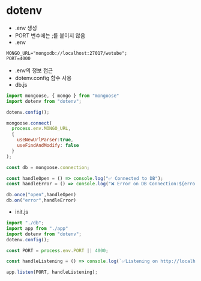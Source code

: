 # dotenv
- .env 생성
- PORT 변수에는 ;를 붙이지 않음
- .env
```env
MONGO_URL="mongodb://localhost:27017/wetube";
PORT=4000
```
- .env의 정보 접근
- dotenv.config 함수 사용
- db.js

```js
import mongoose, { mongo } from "mongoose"
import dotenv from "dotenv";

dotenv.config(); 

mongoose.connect(
  process.env.MONGO_URL,
  {
    useNewUrlParser:true,
    useFindAndModify: false
  }
);

const db = mongoose.connection;

const handleOpen = () => console.log("✅ Connected to DB");
const handleError = () => console.log("❌ Error on DB Connection:${error}")

db.once("open",handleOpen)
db.on("error",handleError)
```
- init.js
```js
import "./db";
import app from "./app"
import dotenv from "dotenv";
dotenv.config();

const PORT = process.env.PORT || 4000;

const handleListening = () => console.log(`✅Listening on http://localhost:${PORT}`);

app.listen(PORT, handleListening);
```